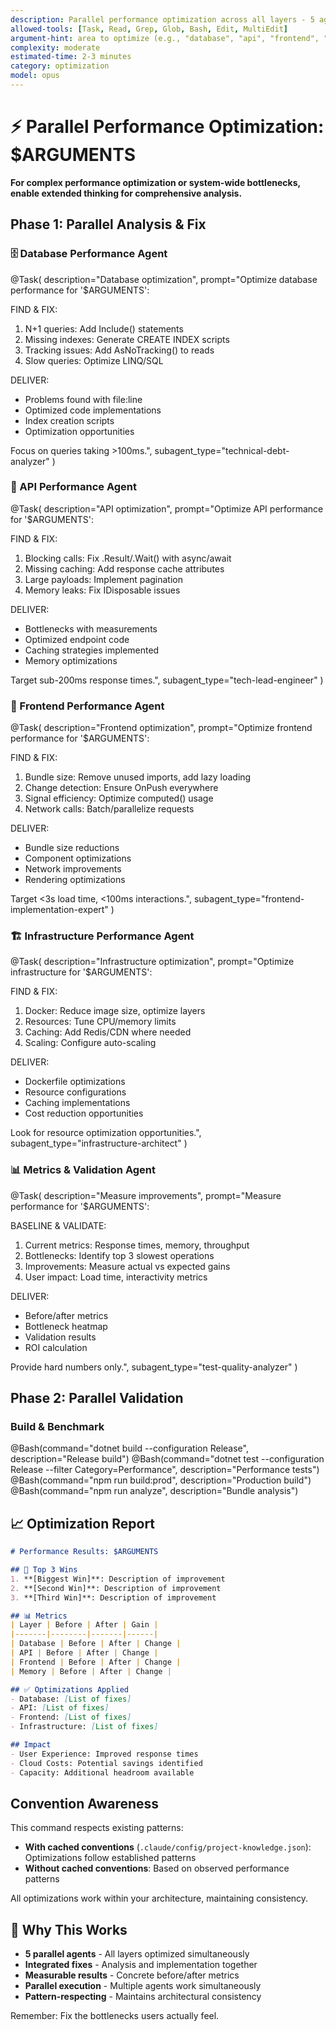 ```yaml
---
description: Parallel performance optimization across all layers - 5 agents find and fix bottlenecks
allowed-tools: [Task, Read, Grep, Glob, Bash, Edit, MultiEdit]
argument-hint: area to optimize (e.g., "database", "api", "frontend", "all")
complexity: moderate
estimated-time: 2-3 minutes
category: optimization
model: opus
---
```


# ⚡ Parallel Performance Optimization: $ARGUMENTS

**For complex performance optimization or system-wide bottlenecks, enable extended thinking for comprehensive analysis.**

## Phase 1: Parallel Analysis & Fix

### 🗄️ Database Performance Agent
@Task(
  description="Database optimization",
  prompt="Optimize database performance for '$ARGUMENTS':
  
  FIND & FIX:
  1. N+1 queries: Add Include() statements
  2. Missing indexes: Generate CREATE INDEX scripts
  3. Tracking issues: Add AsNoTracking() to reads
  4. Slow queries: Optimize LINQ/SQL
  
  DELIVER:
  - Problems found with file:line
  - Optimized code implementations
  - Index creation scripts
  - Optimization opportunities
  
  Focus on queries taking >100ms.",
  subagent_type="technical-debt-analyzer"
)

### 🚀 API Performance Agent
@Task(
  description="API optimization",
  prompt="Optimize API performance for '$ARGUMENTS':
  
  FIND & FIX:
  1. Blocking calls: Fix .Result/.Wait() with async/await
  2. Missing caching: Add response cache attributes
  3. Large payloads: Implement pagination
  4. Memory leaks: Fix IDisposable issues
  
  DELIVER:
  - Bottlenecks with measurements
  - Optimized endpoint code
  - Caching strategies implemented
  - Memory optimizations
  
  Target sub-200ms response times.",
  subagent_type="tech-lead-engineer"
)

### 🎨 Frontend Performance Agent
@Task(
  description="Frontend optimization",
  prompt="Optimize frontend performance for '$ARGUMENTS':
  
  FIND & FIX:
  1. Bundle size: Remove unused imports, add lazy loading
  2. Change detection: Ensure OnPush everywhere
  3. Signal efficiency: Optimize computed() usage
  4. Network calls: Batch/parallelize requests
  
  DELIVER:
  - Bundle size reductions
  - Component optimizations
  - Network improvements
  - Rendering optimizations
  
  Target <3s load time, <100ms interactions.",
  subagent_type="frontend-implementation-expert"
)

### 🏗️ Infrastructure Performance Agent
@Task(
  description="Infrastructure optimization",
  prompt="Optimize infrastructure for '$ARGUMENTS':
  
  FIND & FIX:
  1. Docker: Reduce image size, optimize layers
  2. Resources: Tune CPU/memory limits
  3. Caching: Add Redis/CDN where needed
  4. Scaling: Configure auto-scaling
  
  DELIVER:
  - Dockerfile optimizations
  - Resource configurations
  - Caching implementations
  - Cost reduction opportunities
  
  Look for resource optimization opportunities.",
  subagent_type="infrastructure-architect"
)

### 📊 Metrics & Validation Agent
@Task(
  description="Measure improvements",
  prompt="Measure performance for '$ARGUMENTS':
  
  BASELINE & VALIDATE:
  1. Current metrics: Response times, memory, throughput
  2. Bottlenecks: Identify top 3 slowest operations
  3. Improvements: Measure actual vs expected gains
  4. User impact: Load time, interactivity metrics
  
  DELIVER:
  - Before/after metrics
  - Bottleneck heatmap
  - Validation results
  - ROI calculation
  
  Provide hard numbers only.",
  subagent_type="test-quality-analyzer"
)

## Phase 2: Parallel Validation

### Build & Benchmark
@Bash(command="dotnet build --configuration Release", description="Release build")
@Bash(command="dotnet test --configuration Release --filter Category=Performance", description="Performance tests")
@Bash(command="npm run build:prod", description="Production build")
@Bash(command="npm run analyze", description="Bundle analysis")

## 📈 Optimization Report

```markdown
# Performance Results: $ARGUMENTS

## 🎯 Top 3 Wins
1. **[Biggest Win]**: Description of improvement
2. **[Second Win]**: Description of improvement  
3. **[Third Win]**: Description of improvement

## 📊 Metrics
| Layer | Before | After | Gain |
|-------|--------|-------|------|
| Database | Before | After | Change |
| API | Before | After | Change |
| Frontend | Before | After | Change |
| Memory | Before | After | Change |

## ✅ Optimizations Applied
- Database: [List of fixes]
- API: [List of fixes]
- Frontend: [List of fixes]
- Infrastructure: [List of fixes]

## Impact
- User Experience: Improved response times
- Cloud Costs: Potential savings identified
- Capacity: Additional headroom available
```

## Convention Awareness

This command respects existing patterns:
- **With cached conventions** (`.claude/config/project-knowledge.json`): Optimizations follow established patterns
- **Without cached conventions**: Based on observed performance patterns

All optimizations work within your architecture, maintaining consistency.

## 🎯 Why This Works
- **5 parallel agents** - All layers optimized simultaneously
- **Integrated fixes** - Analysis and implementation together
- **Measurable results** - Concrete before/after metrics
- **Parallel execution** - Multiple agents work simultaneously
- **Pattern-respecting** - Maintains architectural consistency

Remember: Fix the bottlenecks users actually feel.